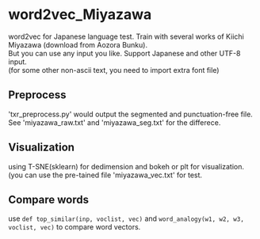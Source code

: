 # word2vec_Miyazawa
word2vec for Japanese language test. 
Train with several works of Kiichi Miyazawa (download from Aozora Bunku).<br />
But you can use any input you like. Support Japanese and other UTF-8 input.<br/>
(for some other non-ascii text, you need to import extra font file)

## Preprocess
'txr_preprocess.py' would output the segmented and punctuation-free file.<br />
See 'miyazawa_raw.txt' and 'miyazawa_seg.txt' for the differece.

## Visualization
using T-SNE(sklearn) for dedimension and bokeh or plt for visualization.<br />
(you can use the pre-tained file 'miyazawa_vec.txt' for test.

## Compare words
use `def top_similar(inp, voclist, vec)` and `word_analogy(w1, w2, w3, voclist, vec)` to compare word vectors.
